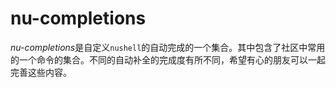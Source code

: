 # nu-completions

*nu-completions*是自定义`nushell`的自动完成的一个集合。其中包含了社区中常用的一个命令的集合。不同的自动补全的完成度有所不同，希望有心的朋友可以一起完善这些内容。
